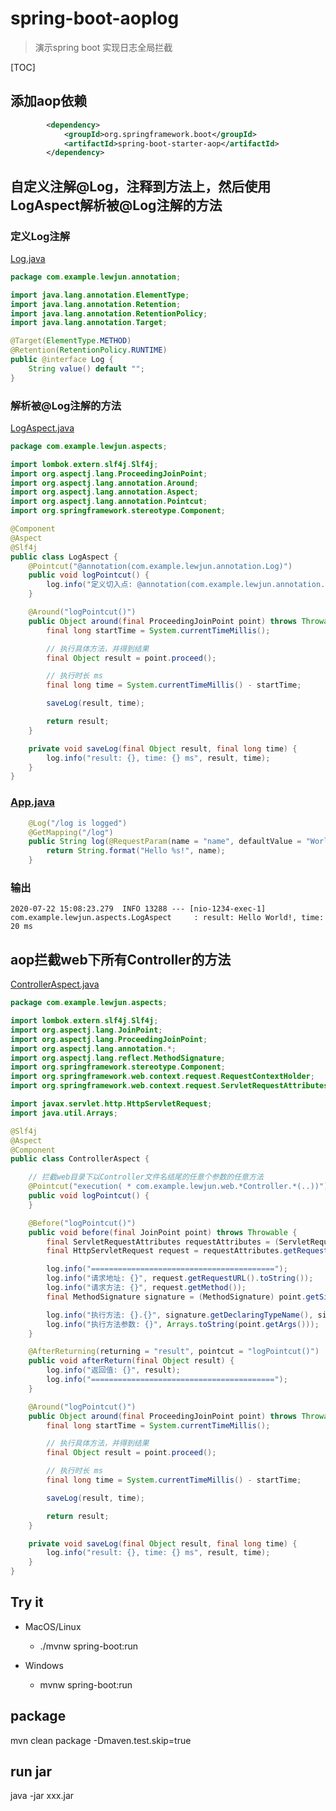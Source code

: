 # spring-boot-aoplog

> 演示spring boot 实现日志全局拦截

[TOC]

## 添加aop依赖

```xml
        <dependency>
            <groupId>org.springframework.boot</groupId>
            <artifactId>spring-boot-starter-aop</artifactId>
        </dependency>
```

## 自定义注解@Log，注释到方法上，然后使用LogAspect解析被@Log注解的方法

### 定义Log注解

[Log.java](src/main/java/com/example/lewjun/annotation/Log.java)

```java
package com.example.lewjun.annotation;

import java.lang.annotation.ElementType;
import java.lang.annotation.Retention;
import java.lang.annotation.RetentionPolicy;
import java.lang.annotation.Target;

@Target(ElementType.METHOD)
@Retention(RetentionPolicy.RUNTIME)
public @interface Log {
    String value() default "";
}
```

### 解析被@Log注解的方法

[LogAspect.java](src/main/java/com/example/lewjun/aspects/LogAspect.java)

```java
package com.example.lewjun.aspects;

import lombok.extern.slf4j.Slf4j;
import org.aspectj.lang.ProceedingJoinPoint;
import org.aspectj.lang.annotation.Around;
import org.aspectj.lang.annotation.Aspect;
import org.aspectj.lang.annotation.Pointcut;
import org.springframework.stereotype.Component;

@Component
@Aspect
@Slf4j
public class LogAspect {
    @Pointcut("@annotation(com.example.lewjun.annotation.Log)")
    public void logPointcut() {
        log.info("定义切入点: @annotation(com.example.lewjun.annotation.Log)");
    }

    @Around("logPointcut()")
    public Object around(final ProceedingJoinPoint point) throws Throwable {
        final long startTime = System.currentTimeMillis();

        // 执行具体方法，并得到结果
        final Object result = point.proceed();

        // 执行时长 ms
        final long time = System.currentTimeMillis() - startTime;

        saveLog(result, time);

        return result;
    }

    private void saveLog(final Object result, final long time) {
        log.info("result: {}, time: {} ms", result, time);
    }
}
```

### [App.java](src/main/java/com/example/lewjun/App.java)

```java
    @Log("/log is logged")
    @GetMapping("/log")
    public String log(@RequestParam(name = "name", defaultValue = "World") final String name) {
        return String.format("Hello %s!", name);
    }
```

### 输出
```log
2020-07-22 15:08:23.279  INFO 13288 --- [nio-1234-exec-1] com.example.lewjun.aspects.LogAspect     : result: Hello World!, time: 20 ms
```

## aop拦截web下所有Controller的方法

[ControllerAspect.java](src/main/java/com/example/lewjun/aspects/ControllerAspect.java)

```java
package com.example.lewjun.aspects;

import lombok.extern.slf4j.Slf4j;
import org.aspectj.lang.JoinPoint;
import org.aspectj.lang.ProceedingJoinPoint;
import org.aspectj.lang.annotation.*;
import org.aspectj.lang.reflect.MethodSignature;
import org.springframework.stereotype.Component;
import org.springframework.web.context.request.RequestContextHolder;
import org.springframework.web.context.request.ServletRequestAttributes;

import javax.servlet.http.HttpServletRequest;
import java.util.Arrays;

@Slf4j
@Aspect
@Component
public class ControllerAspect {

    // 拦截web目录下以Controller文件名结尾的任意个参数的任意方法
    @Pointcut("execution( * com.example.lewjun.web.*Controller.*(..))")
    public void logPointcut() {
    }

    @Before("logPointcut()")
    public void before(final JoinPoint point) throws Throwable {
        final ServletRequestAttributes requestAttributes = (ServletRequestAttributes) RequestContextHolder.getRequestAttributes();
        final HttpServletRequest request = requestAttributes.getRequest();

        log.info("=========================================");
        log.info("请求地址: {}", request.getRequestURL().toString());
        log.info("请求方法: {}", request.getMethod());
        final MethodSignature signature = (MethodSignature) point.getSignature();

        log.info("执行方法: {}.{}", signature.getDeclaringTypeName(), signature.getName());
        log.info("执行方法参数: {}", Arrays.toString(point.getArgs()));
    }

    @AfterReturning(returning = "result", pointcut = "logPointcut()")
    public void afterReturn(final Object result) {
        log.info("返回值: {}", result);
        log.info("=========================================");
    }

    @Around("logPointcut()")
    public Object around(final ProceedingJoinPoint point) throws Throwable {
        final long startTime = System.currentTimeMillis();

        // 执行具体方法，并得到结果
        final Object result = point.proceed();

        // 执行时长 ms
        final long time = System.currentTimeMillis() - startTime;

        saveLog(result, time);

        return result;
    }

    private void saveLog(final Object result, final long time) {
        log.info("result: {}, time: {} ms", result, time);
    }
}
```

## Try it

* MacOS/Linux
    * ./mvnw spring-boot:run

* Windows
    * mvnw spring-boot:run

## package

mvn clean package -Dmaven.test.skip=true

## run jar

java -jar xxx.jar


